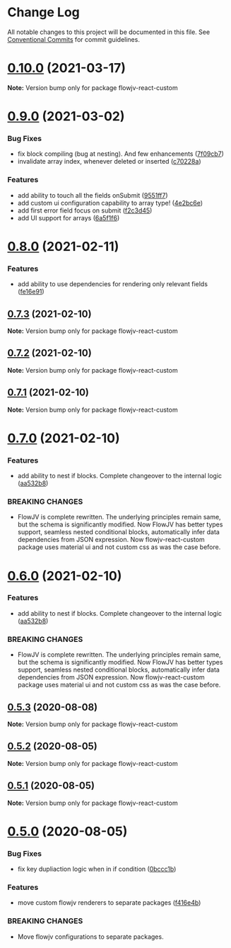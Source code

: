 # Change Log

All notable changes to this project will be documented in this file.
See [Conventional Commits](https://conventionalcommits.org) for commit guidelines.

# [0.10.0](https://github.com-pkishoez/pkishoez/flowjv/compare/v0.9.0...v0.10.0) (2021-03-17)

**Note:** Version bump only for package flowjv-react-custom





# [0.9.0](https://github.com-pkishoez/pkishoez/flowjv/compare/v0.8.0...v0.9.0) (2021-03-02)


### Bug Fixes

* fix block compiling (bug at nesting). And few enhancements ([7f09cb7](https://github.com-pkishoez/pkishoez/flowjv/commit/7f09cb7c6ae3255ea916d15edb6a719667bfbb5d))
* invalidate array index, whenever deleted or inserted ([c70228a](https://github.com-pkishoez/pkishoez/flowjv/commit/c70228a707bed4169fd6232b7f1c04bc4a5302f7))


### Features

* add ability to touch all the fields onSubmit ([9551ff7](https://github.com-pkishoez/pkishoez/flowjv/commit/9551ff780ebc32dd4b4fbac54188ca76ac054f2e))
* add custom ui configuration capability to array type! ([4e2bc6e](https://github.com-pkishoez/pkishoez/flowjv/commit/4e2bc6ec8af4c0ebb40b80c0aca8d5af45738403))
* add first error field focus on submit ([f2c3d45](https://github.com-pkishoez/pkishoez/flowjv/commit/f2c3d454bebbd5bf6f6ce5ce9d17c6670bac9461))
* add UI support for arrays ([6a5f1f6](https://github.com-pkishoez/pkishoez/flowjv/commit/6a5f1f602b1110ed1d56e385868051dce8043ab5))





# [0.8.0](https://github.com-pkishoez/pkishoez/flowjv/compare/v0.7.3...v0.8.0) (2021-02-11)


### Features

* add ability to use dependencies for rendering only relevant fields ([fe16e91](https://github.com-pkishoez/pkishoez/flowjv/commit/fe16e915618cc4e573784ce65bf363704724122b))





## [0.7.3](https://github.com-pkishoez/pkishoez/flowjv/compare/v0.7.2...v0.7.3) (2021-02-10)

**Note:** Version bump only for package flowjv-react-custom





## [0.7.2](https://github.com-pkishoez/pkishoez/flowjv/compare/v0.7.1...v0.7.2) (2021-02-10)

**Note:** Version bump only for package flowjv-react-custom





## [0.7.1](https://github.com-pkishoez/pkishoez/flowjv/compare/v0.7.0...v0.7.1) (2021-02-10)

**Note:** Version bump only for package flowjv-react-custom





# [0.7.0](https://github.com-pkishoez/pkishoez/flowjv/compare/v0.5.3...v0.7.0) (2021-02-10)


### Features

* add ability to nest if blocks. Complete changeover to the internal logic ([aa532b8](https://github.com-pkishoez/pkishoez/flowjv/commit/aa532b852cefd993d439f9ffe8af5c5043c3d877))


### BREAKING CHANGES

* FlowJV is complete rewritten. The underlying principles remain same, but the schema
is significantly modified. Now FlowJV has better types support, seamless nested conditional blocks,
automatically infer data dependencies from JSON expression. Now flowjv-react-custom package uses
material ui and not custom css as was the case before.





# [0.6.0](https://github.com-pkishoez/pkishoez/flowjv/compare/v0.5.3...v0.6.0) (2021-02-10)


### Features

* add ability to nest if blocks. Complete changeover to the internal logic ([aa532b8](https://github.com-pkishoez/pkishoez/flowjv/commit/aa532b852cefd993d439f9ffe8af5c5043c3d877))


### BREAKING CHANGES

* FlowJV is complete rewritten. The underlying principles remain same, but the schema
is significantly modified. Now FlowJV has better types support, seamless nested conditional blocks,
automatically infer data dependencies from JSON expression. Now flowjv-react-custom package uses
material ui and not custom css as was the case before.





## [0.5.3](https://mygithub/kishoreiiitn/cjv/compare/v0.5.2...v0.5.3) (2020-08-08)

**Note:** Version bump only for package flowjv-react-custom





## [0.5.2](https://mygithub/kishoreiiitn/cjv/compare/v0.5.1...v0.5.2) (2020-08-05)

**Note:** Version bump only for package flowjv-react-custom





## [0.5.1](https://mygithub/kishoreiiitn/cjv/compare/v0.5.0...v0.5.1) (2020-08-05)

**Note:** Version bump only for package flowjv-react-custom





# [0.5.0](https://mygithub/kishoreiiitn/cjv/compare/v0.4.4...v0.5.0) (2020-08-05)


### Bug Fixes

* fix key dupliaction logic when in if condition ([0bccc1b](https://mygithub/kishoreiiitn/cjv/commit/0bccc1b5a4a93a710c922a0591108bae93412e76))


### Features

* move custom flowjv renderers to separate packages ([f416e4b](https://mygithub/kishoreiiitn/cjv/commit/f416e4b193e0d65afd814129e591ad8554f51c4b))


### BREAKING CHANGES

* Move flowjv configurations to separate packages.
